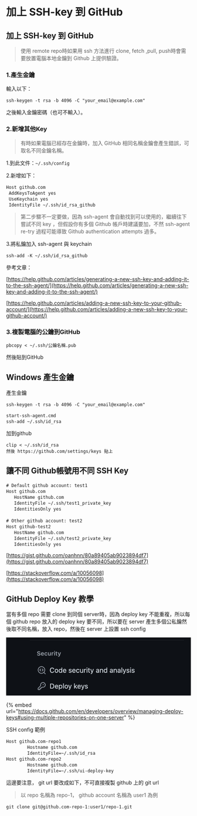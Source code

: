 # 加上 SSH-key 到 GitHub

## 加上 SSH-key 到 GitHub

> 使用 remote repo時如果用 ssh 方法進行 clone, fetch ,pull, push時會需要放置電腦本地金鑰到 Github 上提供驗證。

### 1.產生金鑰

輸入以下：

```
ssh-keygen -t rsa -b 4096 -C "your_email@example.com"
```

之後輸入金鑰密碼（也可不輸入）。

### 2.新增其他Key

> 有時如果電腦已經存在金鑰時，加入 GitHub 相同名稱金鑰會產生錯誤，可取名不同金鑰名稱。

1.到此文件：`~/.ssh/config`

2.新增如下：

```
Host github.com
 AddKeysToAgent yes
 UseKeychain yes
 IdentityFile ~/.ssh/id_rsa_github
```

> 第二步驟不一定要做，因為 ssh-agent 會自動找到可以使用的，繼續往下嘗試不同 key ，但假設你有多個 Github 帳戶時建議要加，不然 ssh-agent re-try 過程可能導致 Github authentication attempts 過多。

3.將私鑰加入 ssh-agent 與 keychain

```
ssh-add -K ~/.ssh/id_rsa_github
```

參考文章：

[https://help.github.com/articles/generating-a-new-ssh-key-and-adding-it-to-the-ssh-agent/](https://help.github.com/articles/generating-a-new-ssh-key-and-adding-it-to-the-ssh-agent/)

[https://help.github.com/articles/adding-a-new-ssh-key-to-your-github-account/](https://help.github.com/articles/adding-a-new-ssh-key-to-your-github-account/)

### 3.複製電腦的公鑰到GitHub

```
pbcopy < ~/.ssh/公鑰名稱.pub
```

然後貼到GitHub

## Windows 產生金鑰

產生金鑰

```
ssh-keygen -t rsa -b 4096 -C "your_email@example.com"
```

```
start-ssh-agent.cmd
ssh-add ~/.ssh/id_rsa
```

加到github

```
clip < ~/.ssh/id_rsa
然後 https://github.com/settings/keys 貼上
```

## 讓不同 Github帳號用不同 SSH Key

```
# Default github account: test1
Host github.com
   HostName github.com
   IdentityFile ~/.ssh/test1_private_key
   IdentitiesOnly yes
   
# Other github account: test2
Host github-test2
   HostName github.com
   IdentityFile ~/.ssh/test2_private_key
   IdentitiesOnly yes
```

[https://gist.github.com/oanhnn/80a89405ab9023894df7](https://gist.github.com/oanhnn/80a89405ab9023894df7)

[https://stackoverflow.com/a/10056098](https://stackoverflow.com/a/10056098)

## GitHub Deploy Key 教學

當有多個 repo 需要 clone 到同個 server時，因為 deploy key 不能重複，所以每個 github repo 放入的 deploy key 要不同，所以要在 server 產生多個公私鑰然後取不同名稱，放入 repo，然後在 server 上設置 ssh config

![](<../.gitbook/assets/截圖 2023-03-20 下午3.01.29.png>)

{% embed url="https://docs.github.com/en/developers/overview/managing-deploy-keys#using-multiple-repositories-on-one-server" %}

SSH config 範例

```
Host github.com-repo1
        Hostname github.com
        IdentityFile=~/.ssh/id_rsa
Host github.com-repo2
        Hostname github.com
        IdentityFile=~/.ssh/ui-deploy-key
```

這邊要注意， git url 要改成如下，不可直接複製 github 上的 git url

> 以 repo 名稱為 repo-1， github account 名稱為 user1 為例

```
git clone git@github.com-repo-1:user1/repo-1.git
```
